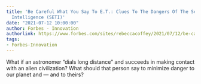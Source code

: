 ```yaml
---
title: 'Be Careful What You Say To E.T.: Clues To The Dangers Of The Search For Extraterrestrial
  Intelligence (SETI)'
date: "2021-07-12 10:00:00"
author: Forbes - Innovation
authorlink: https://www.forbes.com/sites/rebeccacoffey/2021/07/12/be-careful-what-you-say-to-et-clues-to-the-dangers-of-the-search-for-extraterrestrial-intelligence-seti/
tags:
- Forbes-Innovation
---
```

What if an astronomer “dials long distance” and succeeds in making contact with an alien civilization? What should that person say to minimize danger to our planet and — and to theirs?